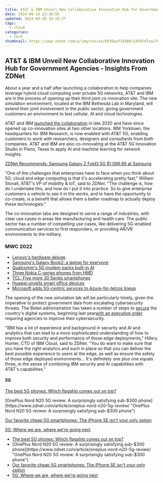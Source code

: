 ```yaml
---
title: AT&T & IBM Unveil New Collaborative Innovation Hub for Government Agencies - Insights From ZDNet
date: 2024-09-18 22:30:55
updated: 2024-09-20 10:24:27
tags:
  - cloud
categories:
  - tech
thumbnail: https://www.zdnet.com/a/img/resize/6939aaf32d60114597d7aa276feeaf67b76189f3/2022/01/20/c47a47c9-1ed1-4715-8f37-240736a1d96c/5g-tower.jpg?width=278&height=156&fit=crop&auto=webp
---
```


## AT&T & IBM Unveil New Collaborative Innovation Hub for Government Agencies - Insights From ZDNet

About a year and a half after launching a collaboration to help companies leverage hybrid cloud computing over private 5G networks, AT&T and IBM are in the process of opening up their third joint co-innovation site. The new simulation environment, located at the IBM Bethesda Lab in Maryland, will extend their joint involvement in the public sector, giving government customers an environment to test cellular, AI and cloud technologies. 

AT&T and IBM [launched the collaboration](https://www.zdnet.com/article/ibm-forms-5g-network-partnership-with-at-t-to-bolster-its-hybrid-cloud-architecture/) in late 2020 and have since opened up co-innovation sites at two other locations. IBM Yorktown, the headquarters for IBM Research, is now enabled with AT&T 5G, enabling customers to work with researchers, designers and consultants from both companies. AT&T and IBM are also co-innovating at the AT&T 5G Innovation Studio in Plano, Texas to apply AI and machine learning for network insights. 

[ZDNet Recommends: Samsung Galaxy Z Fold3 5G $1,099.99 at Samsung](https://shop-links.co/link/?url=https%3A%2F%2Fwww.samsung.com%2Fus%2Fsmartphones%2Fgalaxy-z-fold3-5g%2Fbuy%2Fgalaxy-z-fold3-5g-256gb-unlocked-sm-f926uzkaxaa%2F&publisher_slug=itechdaily19598&exclusive=1)

"One of the challenges that enterprises have to face when you think about 5G, cloud and edge computing is that it's accelerating pretty fast," William Stovall, AT&T's VP of mobility & IoT, said to _ZDNet_. "The challenge is, how do I undertake this, and how do I put it into practice. So to give enterprise customers a vehicle to see it in the works, and to have the opportunity to co-create, is a benefit that allows them a better roadmap to actually deploy these technologies."

The co-innovation labs are designed to serve a range of industries, with clear use cases in areas like manufacturing and health care. The public sector has a number of compelling use cases, like delivering 5G-enabled communication services to first responders, or providing AR/VR environments to the military. 

### MWC 2022

* [Lenovo's hardware deluge](https://www.zdnet.com/article/mobile-world-congress-lenovo-announces-thinkpads-ideapads-chromebooks-thinkbooks-and-more/)
* [Samsung's Galaxy Book2: a laptop for everyone](https://www.zdnet.com/article/mwc-2022-samsungs-new-galaxy-book2-includes-a-laptop-for-everyone/)
* [Qualcomm's 5G modem packs built-in AI](https://www.zdnet.com/article/mwc-qualcomms-new-5g-modem-is-the-first-with-built-in-ai/)
* [Three Nokia C-series phones from HMD](https://www.zdnet.com/article/mobile-world-congress-hmd-global-launches-three-new-affordable-nokia-c-series-smartphones/)
* [TCL: Five more 30 Series smartphones](https://www.zdnet.com/article/mobile-world-congress-tcl-launches-five-more-30-series-smartphones-plus-tablets-and-routers/)
* [Huawei unveils smart office devices](https://www.zdnet.com/article/mobile-world-congress-huawei-launches-high-end-laptop-oled-2-in-1-aio-pc-and-e-ink-tablet/)
* [Microsoft adds 5G-centric services to Azure-for-telcos lineup](https://www.zdnet.com/article/microsoft-adds-more-5g-centric-services-to-its-azure-for-telcos-lineup/)

The opening of the new simulation lab will be particularly timely, given the imperative to protect government data from escalating cybersecurity threats. The Biden administration has taken a number of steps to [secure](https://www.zdnet.com/article/white-house-rolls-out-zero-trust-strategy-for-federal-agencies/) the country's digital systems, beginning last year[with an executive order](https://www.zdnet.com/article/biden-signs-order-boosting-us-cyber-posture-saying-incremental-improvements-are-not-enough/) requiring agencies to improve their cybersecurity.

"IBM has a lot of experience and background in security and AI and analytics that can lead to a more sophisticated understanding of how to improve both security and performance of those edge deployments," Hillery Hunter, CTO of IBM Cloud, said to ZDNet. "You do want to make sure that you have the right analytics and such in place so that you can deliver the best possible experience to users at the edge, as well as ensure the safety of those edge deployed environments... It's definitely one plus one equals three, in the sense of combining IBM security and AI capabilities with AT&T's capabilities."

#### 5G

[The best 5G phones: Which flagship comes out on top?](https://www.zdnet.com/article/best-5g-phone/ "The best 5G phones: Which flagship comes out on top?")

[OnePlus Nord N20 5G review: A surprisingly satisfying sub-$300 phone](https://www.zdnet.com/article/oneplus-nord-n20-5g-review/ "OnePlus Nord N20 5G review: A surprisingly satisfying sub-$300 phone")

[Our favorite cheap 5G smartphones: The iPhone SE isn't your only option](https://www.zdnet.com/article/best-cheap-5g-phone/ "Our favorite cheap 5G smartphones: The iPhone SE isn't your only option")

[5G: Where we are, where we're going next](https://www.zdnet.com/article/5g-where-we-are-where-were-going-next/ "5G: Where we are, where we're going next")

* [The best 5G phones: Which flagship comes out on top?](https://www.zdnet.com/article/best-5g-phone/ "The best 5G phones: Which flagship comes out on top?")
* [OnePlus Nord N20 5G review: A surprisingly satisfying sub-$300 phone](https://www.zdnet.com/article/oneplus-nord-n20-5g-review/ "OnePlus Nord N20 5G review: A surprisingly satisfying sub-$300 phone")
* [Our favorite cheap 5G smartphones: The iPhone SE isn't your only option](https://www.zdnet.com/article/best-cheap-5g-phone/ "Our favorite cheap 5G smartphones: The iPhone SE isn't your only option")
* [5G: Where we are, where we're going next](https://www.zdnet.com/article/5g-where-we-are-where-were-going-next/ "5G: Where we are, where we're going next")

<ins class="adsbygoogle"
     style="display:block"
     data-ad-format="autorelaxed"
     data-ad-client="ca-pub-7571918770474297"
     data-ad-slot="1223367746"></ins>



<ins class="adsbygoogle"
     style="display:block"
     data-ad-client="ca-pub-7571918770474297"
     data-ad-slot="8358498916"
     data-ad-format="auto"
     data-full-width-responsive="true"></ins>
